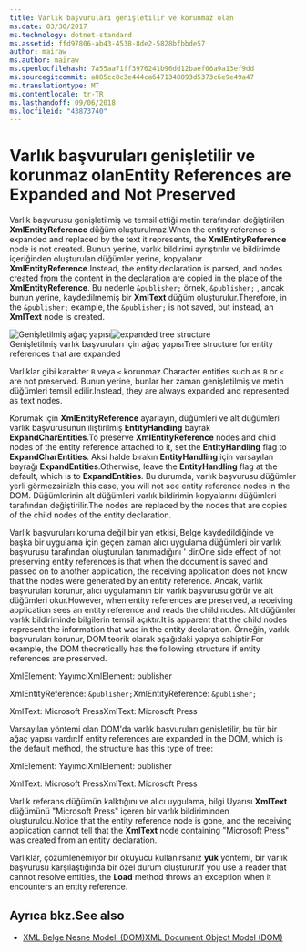 ```yaml
---
title: Varlık başvuruları genişletilir ve korunmaz olan
ms.date: 03/30/2017
ms.technology: dotnet-standard
ms.assetid: ffd97806-ab43-4538-8de2-5828bfbbde57
author: mairaw
ms.author: mairaw
ms.openlocfilehash: 7a55aa71ff3976241b96dd12baef06a9a13ef9dd
ms.sourcegitcommit: a885cc8c3e444ca6471348893d5373c6e9e49a47
ms.translationtype: MT
ms.contentlocale: tr-TR
ms.lasthandoff: 09/06/2018
ms.locfileid: "43873740"
---
```

# <a name="entity-references-are-expanded-and-not-preserved"></a><span data-ttu-id="d9662-102">Varlık başvuruları genişletilir ve korunmaz olan</span><span class="sxs-lookup"><span data-stu-id="d9662-102">Entity References are Expanded and Not Preserved</span></span>
<span data-ttu-id="d9662-103">Varlık başvurusu genişletilmiş ve temsil ettiği metin tarafından değiştirilen **XmlEntityReference** düğüm oluşturulmaz.</span><span class="sxs-lookup"><span data-stu-id="d9662-103">When the entity reference is expanded and replaced by the text it represents, the **XmlEntityReference** node is not created.</span></span> <span data-ttu-id="d9662-104">Bunun yerine, varlık bildirimi ayrıştırılır ve bildirimde içeriğinden oluşturulan düğümler yerine, kopyalanır **XmlEntityReference**.</span><span class="sxs-lookup"><span data-stu-id="d9662-104">Instead, the entity declaration is parsed, and nodes created from the content in the declaration are copied in the place of the **XmlEntityReference**.</span></span> <span data-ttu-id="d9662-105">Bu nedenle `&publisher;` örnek, `&publisher;` , ancak bunun yerine, kaydedilmemiş bir **XmlText** düğüm oluşturulur.</span><span class="sxs-lookup"><span data-stu-id="d9662-105">Therefore, in the `&publisher;` example, the `&publisher;` is not saved, but instead, an **XmlText** node is created.</span></span>  
  
 <span data-ttu-id="d9662-106">![Genişletilmiş ağaç yapısı](../../../../docs/standard/data/xml/media/xmlentityref-expanded-nodes.gif "xmlentityref_expanded_nodes")</span><span class="sxs-lookup"><span data-stu-id="d9662-106">![expanded tree structure](../../../../docs/standard/data/xml/media/xmlentityref-expanded-nodes.gif "xmlentityref_expanded_nodes")</span></span>  
<span data-ttu-id="d9662-107">Genişletilmiş varlık başvuruları için ağaç yapısı</span><span class="sxs-lookup"><span data-stu-id="d9662-107">Tree structure for entity references that are expanded</span></span>  
  
 <span data-ttu-id="d9662-108">Varlıklar gibi karakter `B` veya `<` korunmaz.</span><span class="sxs-lookup"><span data-stu-id="d9662-108">Character entities such as `B` or `<` are not preserved.</span></span> <span data-ttu-id="d9662-109">Bunun yerine, bunlar her zaman genişletilmiş ve metin düğümleri temsil edilir.</span><span class="sxs-lookup"><span data-stu-id="d9662-109">Instead, they are always expanded and represented as text nodes.</span></span>  
  
 <span data-ttu-id="d9662-110">Korumak için **XmlEntityReference** ayarlayın, düğümleri ve alt düğümleri varlık başvurusunun iliştirilmiş **EntityHandling** bayrak **ExpandCharEntities**.</span><span class="sxs-lookup"><span data-stu-id="d9662-110">To preserve **XmlEntityReference** nodes and child nodes of the entity reference attached to it, set the **EntityHandling** flag to **ExpandCharEntities**.</span></span> <span data-ttu-id="d9662-111">Aksi halde bırakın **EntityHandling** için varsayılan bayrağı **ExpandEntities**.</span><span class="sxs-lookup"><span data-stu-id="d9662-111">Otherwise, leave the **EntityHandling** flag at the default, which is to **ExpandEntities**.</span></span> <span data-ttu-id="d9662-112">Bu durumda, varlık başvurusu düğümler yerli görmezsiniz</span><span class="sxs-lookup"><span data-stu-id="d9662-112">In this case, you will not see entity reference nodes in the DOM.</span></span> <span data-ttu-id="d9662-113">Düğümlerinin alt düğümleri varlık bildirimin kopyalarını düğümleri tarafından değiştirilir.</span><span class="sxs-lookup"><span data-stu-id="d9662-113">The nodes are replaced by the nodes that are copies of the child nodes of the entity declaration.</span></span>  
  
 <span data-ttu-id="d9662-114">Varlık başvuruları koruma değil bir yan etkisi, Belge kaydedildiğinde ve başka bir uygulama için geçen zaman alıcı uygulama düğümleri bir varlık başvurusu tarafından oluşturulan tanımadığını ' dir.</span><span class="sxs-lookup"><span data-stu-id="d9662-114">One side effect of not preserving entity references is that when the document is saved and passed on to another application, the receiving application does not know that the nodes were generated by an entity reference.</span></span> <span data-ttu-id="d9662-115">Ancak, varlık başvuruları korunur, alıcı uygulamanın bir varlık başvurusu görür ve alt düğümleri okur.</span><span class="sxs-lookup"><span data-stu-id="d9662-115">However, when entity references are preserved, a receiving application sees an entity reference and reads the child nodes.</span></span> <span data-ttu-id="d9662-116">Alt düğümler varlık bildiriminde bilgilerin temsil açıktır.</span><span class="sxs-lookup"><span data-stu-id="d9662-116">It is apparent that the child nodes represent the information that was in the entity declaration.</span></span> <span data-ttu-id="d9662-117">Örneğin, varlık başvuruları korunur, DOM teorik olarak aşağıdaki yapıya sahiptir.</span><span class="sxs-lookup"><span data-stu-id="d9662-117">For example, the DOM theoretically has the following structure if entity references are preserved.</span></span>  
  
 <span data-ttu-id="d9662-118">XmlElement: Yayımcı</span><span class="sxs-lookup"><span data-stu-id="d9662-118">XmlElement: publisher</span></span>  
  
 <span data-ttu-id="d9662-119">XmlEntityReference: `&publisher;`</span><span class="sxs-lookup"><span data-stu-id="d9662-119">XmlEntityReference: `&publisher;`</span></span>  
  
 <span data-ttu-id="d9662-120">XmlText: Microsoft Press</span><span class="sxs-lookup"><span data-stu-id="d9662-120">XmlText: Microsoft Press</span></span>  
  
 <span data-ttu-id="d9662-121">Varsayılan yöntemi olan DOM'da varlık başvuruları genişletilir, bu tür bir ağaç yapısı vardır:</span><span class="sxs-lookup"><span data-stu-id="d9662-121">If entity references are expanded in the DOM, which is the default method, the structure has this type of tree:</span></span>  
  
 <span data-ttu-id="d9662-122">XmlElement: Yayımcı</span><span class="sxs-lookup"><span data-stu-id="d9662-122">XmlElement: publisher</span></span>  
  
 <span data-ttu-id="d9662-123">XmlText: Microsoft Press</span><span class="sxs-lookup"><span data-stu-id="d9662-123">XmlText: Microsoft Press</span></span>  
  
 <span data-ttu-id="d9662-124">Varlık referans düğümün kalktığını ve alıcı uygulama, bilgi Uyarısı **XmlText** düğümünü "Microsoft Press" içeren bir varlık bildiriminden oluşturuldu.</span><span class="sxs-lookup"><span data-stu-id="d9662-124">Notice that the entity reference node is gone, and the receiving application cannot tell that the **XmlText** node containing "Microsoft Press" was created from an entity declaration.</span></span>  
  
 <span data-ttu-id="d9662-125">Varlıklar, çözümlenemiyor bir okuyucu kullanırsanız **yük** yöntemi, bir varlık başvurusu karşılaştığında bir özel durum oluşturur.</span><span class="sxs-lookup"><span data-stu-id="d9662-125">If you use a reader that cannot resolve entities, the **Load** method throws an exception when it encounters an entity reference.</span></span>  
  
## <a name="see-also"></a><span data-ttu-id="d9662-126">Ayrıca bkz.</span><span class="sxs-lookup"><span data-stu-id="d9662-126">See also</span></span>

- [<span data-ttu-id="d9662-127">XML Belge Nesne Modeli (DOM)</span><span class="sxs-lookup"><span data-stu-id="d9662-127">XML Document Object Model (DOM)</span></span>](../../../../docs/standard/data/xml/xml-document-object-model-dom.md)

